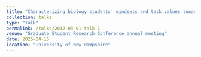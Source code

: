 ```yaml
---
title: "Characterizing biology students' mindsets and task values towards programming"
collection: talks
type: "Talk"
permalink: /talks/2012-03-01-talk-1
venue: "Graduate Student Research Conference annual meeting"
date: 2025-04-15
location: "University of New Hampshire"
---
```




